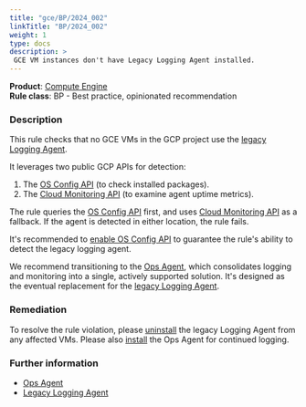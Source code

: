 ```yaml
---
title: "gce/BP/2024_002"
linkTitle: "BP/2024_002"
weight: 1
type: docs
description: >
 GCE VM instances don't have Legacy Logging Agent installed.
---
```


**Product**: [Compute Engine](https://cloud.google.com/compute)\
**Rule class**: BP - Best practice, opinionated recommendation

### Description

This rule checks that no GCE VMs in the GCP project use the [legacy Logging Agent](https://cloud.google.com/stackdriver/docs/solutions/agents/logging/installation).

It leverages two public GCP APIs for detection:
1. The [OS Config API](https://cloud.google.com/compute/docs/osconfig/rest) (to check installed packages).
2. The [Cloud Monitoring API](https://cloud.google.com/monitoring/api/v3) (to examine agent uptime metrics).

The rule queries the [OS Config API](https://cloud.google.com/compute/docs/osconfig/rest) first, and uses [Cloud Monitoring API](https://cloud.google.com/monitoring/api/v3) as a fallback. If the agent is detected in either location, the rule fails.

It's recommended to [enable OS Config API](https://cloud.google.com/compute/docs/manage-os#enable-service-api) to guarantee the rule's ability to detect the legacy logging agent.

We recommend transitioning to the [Ops Agent](https://cloud.google.com/stackdriver/docs/solutions/agents/ops-agent), which consolidates logging and monitoring into a single, actively supported solution. It's designed as the eventual replacement for the [legacy Logging Agent](https://cloud.google.com/stackdriver/docs/solutions/agents/logging/installation).

### Remediation
To resolve the rule violation, please [uninstall](https://cloud.google.com/stackdriver/docs/solutions/agents/logging/installation#uninstall) the legacy Logging Agent from any affected VMs.
Please also [install](https://cloud.google.com/stackdriver/docs/solutions/agents/ops-agent/installation#joint-install) the Ops Agent for continued logging.

### Further information
- [Ops Agent](https://cloud.google.com/stackdriver/docs/solutions/agents/ops-agent)
- [Legacy Logging Agent](https://cloud.google.com/stackdriver/docs/solutions/agents/logging)
